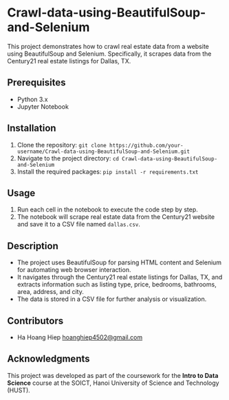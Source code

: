 # Crawl-data-using-BeautifulSoup-and-Selenium

This project demonstrates how to crawl real estate data from a website using BeautifulSoup and Selenium. Specifically, it scrapes data from the Century21 real estate listings for Dallas, TX.

## Prerequisites
- Python 3.x
- Jupyter Notebook

## Installation
1. Clone the repository: `git clone https://github.com/your-username/Crawl-data-using-BeautifulSoup-and-Selenium.git`
2. Navigate to the project directory: `cd Crawl-data-using-BeautifulSoup-and-Selenium`
3. Install the required packages: `pip install -r requirements.txt`

## Usage
1. Run each cell in the notebook to execute the code step by step.
2. The notebook will scrape real estate data from the Century21 website and save it to a CSV file named `dallas.csv`.

## Description
- The project uses BeautifulSoup for parsing HTML content and Selenium for automating web browser interaction.
- It navigates through the Century21 real estate listings for Dallas, TX, and extracts information such as listing type, price, bedrooms, bathrooms, area, address, and city.
- The data is stored in a CSV file for further analysis or visualization.

## Contributors
- Ha Hoang Hiep <hoanghiep4502@gmail.com>


## Acknowledgments
This project was developed as part of the coursework for the **Intro to Data Science** course at the SOICT, Hanoi University of Science and Technology (HUST).
